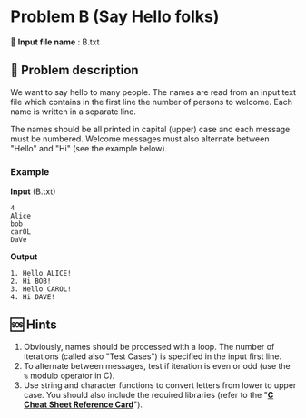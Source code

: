 # Problem B (Say Hello folks)
:page_facing_up: **Input file name** : B.txt

## :green_book: Problem description ##
We want to say hello to many people. The names are read from an input text file which contains in the first line 
the number of persons to welcome. Each name is written in a separate line.

The names should be all printed in capital (upper) case and each message must be numbered. Welcome messages must also alternate 
between "Hello" and "Hi" (see the example below).

### Example ###
**Input** (B.txt)
```
4
Alice
bob
carOL
DaVe
```

**Output**
```
1. Hello ALICE!
2. Hi BOB!
3. Hello CAROL!
4. Hi DAVE!
```

## :sos: Hints ##
1. Obviously, names should be processed with a loop. The number of iterations (called also "Test Cases") is specified in the input first line.
2. To alternate between messages, test if iteration is even or odd (use the `%` modulo operator in C).
3. Use string and character functions to convert letters from lower to upper case. You should also include the required libraries 
(refer to the "**[C Cheat Sheet Reference Card](https://www.math.brown.edu/~jhs/ReferenceCards/CRefCard.v2.2.pdf)**").
